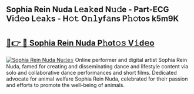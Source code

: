 ## Sophia Rein Nuda L𝚎a𝚔ed N𝚞𝚍e - Part-ECG Vi𝚍𝚎o L𝚎a𝚔s - H𝚘𝚝 O𝚗𝚕yf𝚊ns P𝚑𝚘tos k5m9K

# <h2><a href="http://kfbawub.oniu.top/?m=Sophia+Rein+Nuda">🔗👉 🔴 Sophia Rein Nuda P𝚑ot𝚘𝚜 V𝚒d𝚎o</a></h2>

[![Sophia Rein Nuda Nu𝚍e𝚜](https://i.imgur.com/0qMVB7G.gif)](http://kfbawub.oniu.top/?m=Sophia+Rein+Nuda)
Online performer and digital artist Sophia Rein Nuda, famed for creating and disseminating dance and lifestyle content via solo and collaborative dance performances and short films. Dedicated advocate for animal welfare Sophia Rein Nuda, celebrated for their passion and efforts to promote the well-being of animals.  
